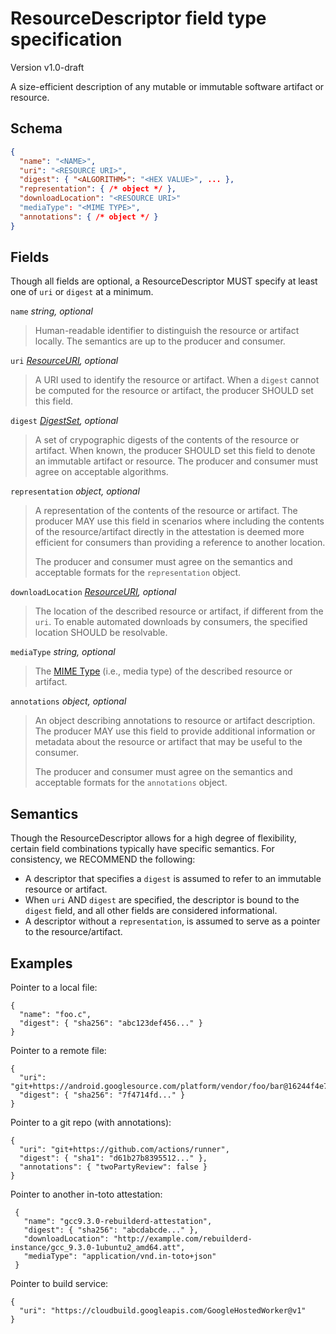 # ResourceDescriptor field type specification

Version v1.0-draft

A size-efficient description of any mutable or immutable software artifact
or resource.

## Schema

```json
{
  "name": "<NAME>",
  "uri": "<RESOURCE URI>",
  "digest": { "<ALGORITHM>": "<HEX VALUE>", ... },
  "representation": { /* object */ },
  "downloadLocation": "<RESOURCE URI>"
  "mediaType": "<MIME TYPE>",
  "annotations": { /* object */ }
}
```

## Fields

Though all fields are optional, a ResourceDescriptor MUST specify at least
one of `uri` or `digest` at a minimum.

`name` _string, optional_

> Human-readable identifier to distinguish the resource or artifact locally.
> The semantics are up to the producer and consumer.

`uri` _[ResourceURI], optional_

> A URI used to identify the resource or artifact. When a `digest` cannot be
> computed for the resource or artifact, the producer SHOULD set this field.

`digest` _[DigestSet], optional_

> A set of crypographic digests of the contents of the resource or artifact.
> When known, the producer SHOULD set this field to denote an immutable
> artifact or resource. The producer and consumer must agree on acceptable
> algorithms.

`representation` _object, optional_

> A representation of the contents of the resource or artifact.
> The producer MAY use this field in scenarios where including the contents
> of the resource/artifact directly in the attestation is deemed more
> efficient for consumers than providing a reference to another location.
>
> The producer and consumer must agree on the semantics and acceptable
> formats for the `representation` object.

`downloadLocation` _[ResourceURI], optional_

> The location of the described resource or artifact, if different from the
> `uri`. To enable automated downloads by consumers, the specified location
> SHOULD be resolvable.

`mediaType` _string, optional_

> The [MIME Type][] (i.e., media type) of the described resource or artifact.

`annotations` _object, optional_

> An object describing annotations to resource or artifact description.
> The producer MAY use this field to provide additional information or
> metadata about the resource or artifact that may be useful to the consumer.
>
> The producer and consumer must agree on the semantics and acceptable
> formats for the `annotations` object.

## Semantics

Though the ResourceDescriptor allows for a high degree of flexibility,
certain field combinations typically have specific semantics.
For consistency, we RECOMMEND the following:

-   A descriptor that specifies a `digest` is assumed to refer to an
immutable resource or artifact.
-   When `uri` AND `digest` are specified, the descriptor is bound to the
`digest` field, and all other fields are considered informational.
-   A descriptor without a `representation`, is assumed to serve as a
pointer to the resource/artifact.

## Examples

Pointer to a local file:

```jsonc
{
  "name": "foo.c",
  "digest": { "sha256": "abc123def456..." }
}
```

Pointer to a remote file:

```jsonc
{
  "uri": "git+https://android.googlesource.com/platform/vendor/foo/bar@16244f4e7524d44a8f3060905eaf9190e96e9fb0#prebuilts/Foo/Foo.apk",
  "digest": { "sha256": "7f4714fd..." }
}
```

Pointer to a git repo (with annotations):

```jsonc
{
  "uri": "git+https://github.com/actions/runner",
  "digest": { "sha1": "d61b27b8395512..." },
  "annotations": { "twoPartyReview": false }
}
```
  
Pointer to another in-toto attestation:
  
```jsonc
 { 
   "name": "gcc9.3.0-rebuilderd-attestation",
   "digest": { "sha256": "abcdabcde..." },
   "downloadLocation": "http://example.com/rebuilderd-instance/gcc_9.3.0-1ubuntu2_amd64.att",
   "mediaType": "application/vnd.in-toto+json"
 }
```

Pointer to build service:

```jsonc
{
  "uri": "https://cloudbuild.googleapis.com/GoogleHostedWorker@v1"
}
```

<!-- TODO: Representation of small file -->

[DigestSet]: digest_set.md
[MIME Type]: https://developer.mozilla.org/en-US/docs/Web/HTTP/Basics_of_HTTP/MIME_types
[ResourceURI]: scalar_field_types.md#ResourceURI
